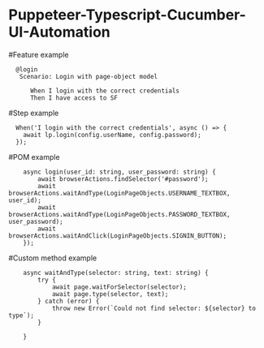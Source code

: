 # Puppeteer-Typescript-Cucumber-UI-Automation

#Feature example

```
  @login
   Scenario: Login with page-object model

      When I login with the correct credentials
      Then I have access to SF
 ```    
     
    
#Step example
```
  When('I login with the correct credentials', async () => {
    await lp.login(config.userName, config.password);
  });
```
  
#POM example
```
    async login(user_id: string, user_password: string) {
        await browserActions.findSelector('#password');
        await browserActions.waitAndType(LoginPageObjects.USERNAME_TEXTBOX, user_id);
        await browserActions.waitAndType(LoginPageObjects.PASSWORD_TEXTBOX, user_password);
        await browserActions.waitAndClick(LoginPageObjects.SIGNIN_BUTTON);
    });
```

#Custom method example

```
    async waitAndType(selector: string, text: string) {
        try {
            await page.waitForSelector(selector);
            await page.type(selector, text);
        } catch (error) {
            throw new Error(`Could not find selector: ${selector} to type`);
        }

    }
 ```
